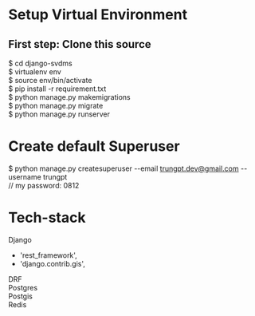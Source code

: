 # Setup Virtual Environment
## First step: Clone this source
$ cd django-svdms  
$ virtualenv env  
$ source env/bin/activate  
$ pip install -r requirement.txt  
$ python manage.py makemigrations  
$ python manage.py migrate  
$ python manage.py runserver  

# Create default Superuser
$ python manage.py createsuperuser --email trungpt.dev@gmail.com --username trungpt  
// my password: 0812

# Tech-stack
Django  
- 'rest_framework',  
- 'django.contrib.gis',  

DRF  
Postgres  
Postgis  
Redis  